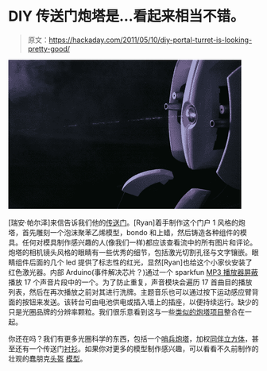 # DIY 传送门炮塔是…看起来相当不错。

> 原文：<https://hackaday.com/2011/05/10/diy-portal-turret-is-looking-pretty-good/>

![](img/935155e332676740680011ebfaf0f892.png "portalturret")

[瑞安·帕尔泽]来信告诉我们他的[传送门](http://www.flickr.com/photos/ryanpalser/sets/72157624786182542/)。[Ryan]着手制作这个门户 1 风格的炮塔，首先雕刻一个泡沫聚苯乙烯模型，bondo 和上蜡，然后铸造各种组件的模具。任何对模具制作感兴趣的人(像我们一样)都应该查看流中的所有图片和评论。炮塔的相机镜头风格的眼睛有一些优秀的细节，包括激光切割孔径与文字镶嵌。眼睛组件后面的几个 led 提供了标志性的红光，显然[Ryan]也给这个小家伙安装了红色激光器。内部 Arduino(事件解决芯片？)通过一个 sparkfun [MP3 播放器屏蔽](http://www.sparkfun.com/products/10628)播放 17 个声音片段中的一个。为了防止重复，声音模块会遍历 17 首曲目的播放列表，然后在再次播放之前对其进行洗牌。主题音乐也可以通过按下运动感应臂背面的按钮来发送。该转台可由电池供电或插入墙上的插座，以便持续运行。缺少的只是光圈品牌的分辨率颗粒。我们很乐意看到这与一些[类似的炮塔项目](http://hackaday.com/2009/04/09/portal-ish-automated-turret/)整合在一起。

你还在吗？我们有更多光圈科学的东西，包括一个[哨兵炮塔](http://hackaday.com/2011/04/25/portal-turret-plushie-is-cute-and-harmless/)，加权[同伴立方体](http://hackaday.com/2011/05/04/a-weighted-companion-cube-worth-saving-from-the-incinerator/)，甚至还有一个传送门[衬衫](http://hackaday.com/2010/10/26/portal-shirt/)。如果你对更多的模型制作感兴趣，可以看看不久前制作的壮观的蠢朋克[头盔](http://hackaday.com/2010/07/24/daft-punk-helmet-replica-finally-completed/) [模型](http://hackaday.com/2009/10/13/daft-punk-replica-helmet/)。